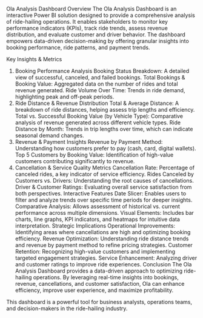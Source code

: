 Ola Analysis Dashboard
Overview
The Ola Analysis Dashboard is an interactive Power BI solution designed to provide a comprehensive analysis of ride-hailing operations. It enables stakeholders to monitor key performance indicators (KPIs), track ride trends, assess revenue distribution, and evaluate customer and driver behavior. The dashboard empowers data-driven decision-making by offering granular insights into booking performance, ride patterns, and payment trends.

Key Insights & Metrics
1. Booking Performance Analysis
Booking Status Breakdown: A detailed view of successful, canceled, and failed bookings.
Total Bookings & Booking Value: Aggregated data on the number of rides and total revenue generated.
Ride Volume Over Time: Trends in ride demand, highlighting peak and off-peak periods.
2. Ride Distance & Revenue Distribution
Total & Average Distance: A breakdown of ride distances, helping assess trip lengths and efficiency.
Total vs. Successful Booking Value (by Vehicle Type): Comparative analysis of revenue generated across different vehicle types.
Ride Distance by Month: Trends in trip lengths over time, which can indicate seasonal demand changes.
3. Revenue & Payment Insights
Revenue by Payment Method: Understanding how customers prefer to pay (cash, card, digital wallets).
Top 5 Customers by Booking Value: Identification of high-value customers contributing significantly to revenue.
4. Cancellation & Service Quality Metrics
Cancellation Rate: Percentage of canceled rides, a key indicator of service efficiency.
Rides Canceled by Customers vs. Drivers: Understanding the root causes of cancellations.
Driver & Customer Ratings: Evaluating overall service satisfaction from both perspectives.
Interactive Features
Date Slicer: Enables users to filter and analyze trends over specific time periods for deeper insights.
Comparative Analysis: Allows assessment of historical vs. current performance across multiple dimensions.
Visual Elements: Includes bar charts, line graphs, KPI indicators, and heatmaps for intuitive data interpretation.
Strategic Implications
Operational Improvements: Identifying areas where cancellations are high and optimizing booking efficiency.
Revenue Optimization: Understanding ride distance trends and revenue by payment method to refine pricing strategies.
Customer Retention: Recognizing high-value customers and implementing targeted engagement strategies.
Service Enhancement: Analyzing driver and customer ratings to improve ride experiences.
Conclusion
The Ola Analysis Dashboard provides a data-driven approach to optimizing ride-hailing operations. By leveraging real-time insights into bookings, revenue, cancellations, and customer satisfaction, Ola can enhance efficiency, improve user experience, and maximize profitability.

 This dashboard is a powerful tool for business analysts, operations teams, and decision-makers in the ride-hailing industry.
